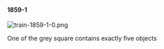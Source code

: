 #### 1859-1
![train-1859-1-0.png](https://github.com/lil-lab/nlvr/raw/master/nlvr/train/images/5/train-1859-1-0.png "train-1859-1-0.png")

One of the grey square contains exactly five objects
